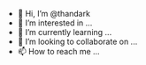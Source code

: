 - 👋 Hi, I’m @thandark
- 👀 I’m interested in ...
- 🌱 I’m currently learning ...
- 💞️ I’m looking to collaborate on ...
- 📫 How to reach me ...

<!---
thandark/thandark is a ✨ special ✨ repository because its `README.md` (this file) appears on your GitHub profile.
You can click the Preview link to take a look at your changes.
--->
